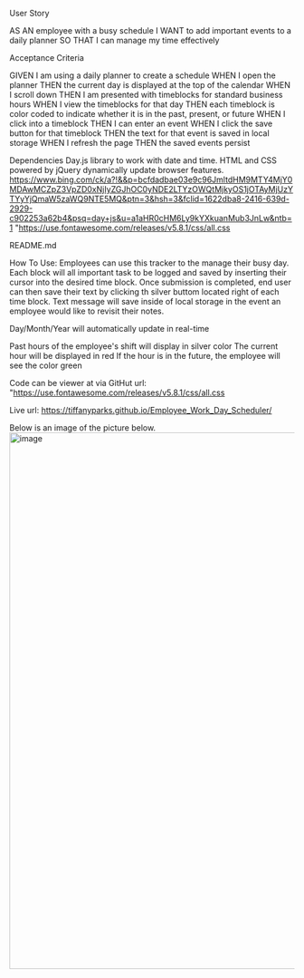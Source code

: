 User Story

AS AN employee with a busy schedule
I WANT to add important events to a daily planner
SO THAT I can manage my time effectively



Acceptance Criteria

GIVEN I am using a daily planner to create a schedule
WHEN I open the planner
THEN the current day is displayed at the top of the calendar
WHEN I scroll down
THEN I am presented with timeblocks for standard business hours
WHEN I view the timeblocks for that day
THEN each timeblock is color coded to indicate whether it is in the past, present, or future
WHEN I click into a timeblock
THEN I can enter an event
WHEN I click the save button for that timeblock
THEN the text for that event is saved in local storage
WHEN I refresh the page
THEN the saved events persist

Dependencies
Day.js library to work with date and time.
HTML and CSS powered by jQuery dynamically update browser features.
https://www.bing.com/ck/a?!&&p=bcfdadbae03e9c96JmltdHM9MTY4MjY0MDAwMCZpZ3VpZD0xNjIyZGJhOC0yNDE2LTYzOWQtMjkyOS1jOTAyMjUzYTYyYjQmaW5zaWQ9NTE5MQ&ptn=3&hsh=3&fclid=1622dba8-2416-639d-2929-c902253a62b4&psq=day+js&u=a1aHR0cHM6Ly9kYXkuanMub3JnLw&ntb=1
"https://use.fontawesome.com/releases/v5.8.1/css/all.css


README.md


How To Use:
Employees can use this tracker to the manage their busy day. Each block will all important task to be logged and saved by inserting their cursor into the desired time block. Once submission is completed, end user can then save their text by clicking th silver buttom located right of each time block. Text message will save inside of local storage in the event an employee would like to revisit their notes.

Day/Month/Year will automatically update in real-time

Past hours of the employee's shift will display in silver color 
The current hour will be displayed in red
If the hour is in the future, the employee will see the color green 

Code can be viewer at via GitHut url: 
"https://use.fontawesome.com/releases/v5.8.1/css/all.css

Live url: 
https://tiffanyparks.github.io/Employee_Work_Day_Scheduler/

Below is an image of the picture below.
<img width="947" alt="image" src="https://user-images.githubusercontent.com/126128634/235035464-b1387c0b-1236-4c89-ab4d-fd85cd6ecedd.png">
